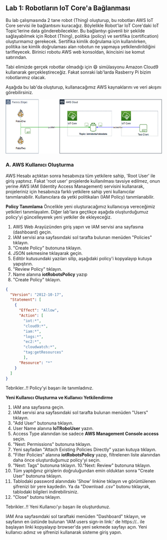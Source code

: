 ## Lab 1: Robotların IoT Core'a Bağlanması

  Bu lab çalışmasında 2 tane robot (Thing) oluşturup, bu robotları AWS IoT Core servisi ile bağlantısını kuracağız. Böylelikle Robot'lar IoT Core'daki IoT Topic'lerine data gönderebilecekler. Bu bağlantıyı güvenli bir şekilde sağlayabilmek için Robot (Thing), politika (policy) ve sertifika (certification) oluşturmamız gerekecek. Sertifika kimlik doğrulama için kullanılırken, politika ise kimlik doğrulaması alan robotun ne yapmaya yetkilendirildiğini tarifleyecek.
  Birinici robotu AWS web konsoldan, ikincisini ise komut satırından.
  
  Tabi elimizde gerçek robotlar olmadığı için :smile: simülasyonu Amazon Cloud9 kullanarak gerçekleştireceğiz. Fakat sonraki lab'larda Rasberry Pi bizim robotlarımız olacak. 
 
 Aşağıda bu lab'da oluşturup, kullanacağımız AWS kaynaklarını ve veri akışını görebilirsiniz.
 
![alt text](https://github.com/halilbahadir/aws-iot-robots/blob/master/images/iot-lab1.jpg)


### A. AWS Kullanıcı Oluşturma

AWS Hesabı açtıktan sonra hesabınıza tüm yetkilere sahip, 'Root User' ile giriş yaptınız. Fakat 'root user' projelerde kullanılması tavsiye edilmez, onun yerine AWS IAM (Identity Access Management) servisini kullanarak, projeleriniz için hesabınıza farklı yetkilere sahip yeni kullanıcılar tanımlanabilir. Kullanıcılara da yetki politikaları (IAM Policy) tanımlanabilir. 

**Policy Tanımlama**
Öncelikle yeni oluşturacağımız kullanıcıya vereceğimiz yetkileri tanımlayalım. Diğer lab'lara geçtikçe aşağıda oluşturduğumuz policy'yi güncelleyerek yeni yetkiler de ekleyeceğiz. 

1. AWS Web Arayüzünden giriş yapın ve IAM servisi ana sayfasına (dashboard) geçin.
2. IAM servisi ana sayfasındaki sol tarafta bulunan menüden "Policies" tıklayın.
3. "Create Policy" butonuna tıklayın.
4. JSON sekmesine tıklayarak geçin.
5. Editör kutusundaki yazıları silip, aşağıdaki policy'i kopyalayıp kutuya yapıştırın. 
6. "Review Policy" tıklayın.
7. Name alanına **iotRobotsPolicy** yazıp
8. "Create Policy" tıklayın.


```json
{
  "Version": "2012-10-17",
  "Statement": [
    {
      "Effect": "Allow",
      "Action": [
        "iot:*",
        "cloud9:*",
        "iam:*",
        "logs:*",
        "ec2:*",
        "cloudwatch:*",
        "tag:getResources"
        ],
      "Resource": "*"
    }
  ] 
}

```

Tebrikler..!! Policy'yi başarı ile tanımladınız.


**Yeni Kullanıcı Oluşturma ve Kullanıcı Yetkilendirme**

1. IAM ana sayfasına geçin.
2. IAM servisi ana sayfasındaki sol tarafta bulunan menüden "Users" tıklayın.
3. "Add User" butonuna tıklayın.
4. User Name alanına **IoTRoboUser** yazın.
5. Access Type alanından ise sadece **AWS Management Console access** seçin.
6. "Next: Permissions" butonuna tıklayın.
7. Yeni sayfadan "Attach Existing Policies Directly" yazan kutuya tıklayın.
8. "Filter Policies" alanına **iotRobotsPolicy** yazıp, filtrelenen liste alanından daha önce oluşturduğumuz policy'yi seçin.
9. "Next: Tags" butonuna tıklayın.
10."Next: Review" butonuna tıklayın.
11. Tüm yaptığınız girişlerin doğruluğundan emin olduktan sonra "Create User" butonuna tıklayın.
12. Tablodaki password alanındakı 'Show' linkine tıklayın ve görüntülenen şifrenizi bir yere kaydedin. Ya da "Download .csv" butonu tıklayrak, tablodaki bilgileri indirebilirsiniz.
13. "Close" butonu tıklayın. 


Tebrikler..!! Yeni Kullanıcı'yı başarı ile oluşturdunuz.

IAM Ana sayfasındaki sol taraftaki menüden "Dashboard" tıklayın, ve sayfanın en üstünde bulunan 'IAM users sign-in link:' de https://.. ile başlayan linki kopyalayıp browser'da yeni sekmede sayfayı açın.  Yeni kullanıcı adınız ve şifrenizi kullanarak sisteme giriş yapın. 




